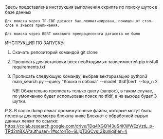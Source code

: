 Здесь представлена инструкция выполнения скрипта по поиску шуток в базе данных

    Для поиска через TF-IDF датасет был лемматизирован, почищен от стоп-слов и знаков препинания.

    Для поиска через BERT никакого препроцессинга датасета не было

ИНСТРУКЦИЯ ПО ЗАПУСКУ:
1. Скачать репозиторий командой 
    git clone 
2. Прописать для установки всех необходимых зависимостей
    pip install requirements.txt
3. Прописать следующую команду, выбрав векторизацию
    python3 main_search.py --query "Кошка и собака" --model 'tfidf|bert' --top_n 2 

    NB! Обязательно прописать только query (запрос), в таком случае, по умолчанию будет использован поиск по tfidf, а на выходе будет 3 шутки.


P.S.
В папке dump лежат промежуточные файлы, которые могут быть полезны для просмотра блокнта ниже
Блокнот с обработкой сырых данных лежит по ссылке:
https://colab.research.google.com/drive/1Dq4XGQ143uS4KWWEzVztL_p-TRd2mBXA?authuser=1#scrollTo=6LjpT0GCvs_3&uniqifier=4